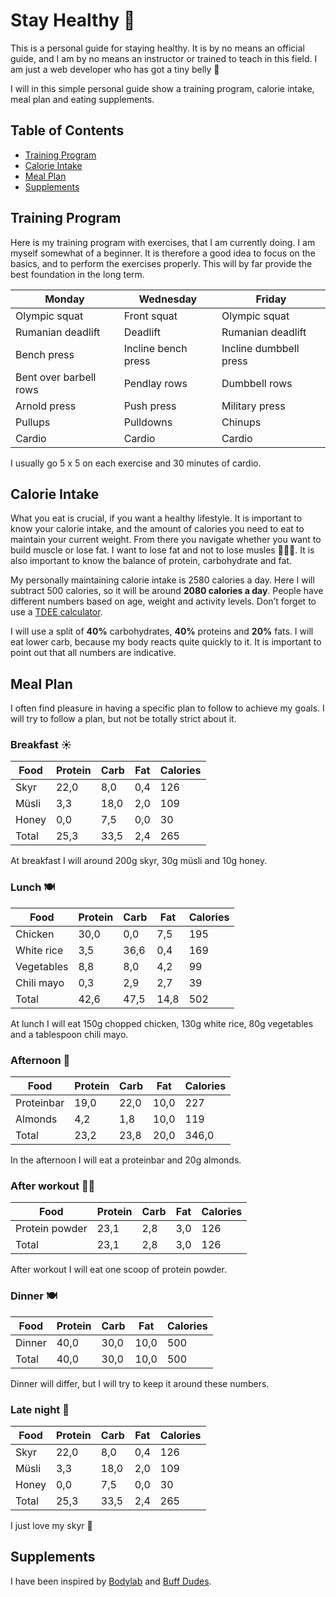 # Stay Healthy 🍎

This is a personal guide for staying healthy. It is by no means an official guide, and I am by no means an instructor or trained to teach in this field. I am just a web developer who has got a tiny belly 🐷

I will in this simple personal guide show a training program, calorie intake, meal plan and eating supplements.

## Table of Contents

* [Training Program](#training-program)
* [Calorie Intake](#calorie-intake)
* [Meal Plan](#meal-plan)
* [Supplements](#supplements)

## Training Program

Here is my training program with exercises, that I am currently doing. I am myself somewhat of a beginner. It is therefore a good idea to focus on the basics, and to perform the exercises properly. This will by far provide the best foundation in the long term.

| Monday                 | Wednesday           | Friday                 |
|------------------------|---------------------|------------------------|
| Olympic squat          | Front squat         | Olympic squat          |
| Rumanian deadlift      | Deadlift            | Rumanian deadlift      |
| Bench press            | Incline bench press | Incline dumbbell press |
| Bent over barbell rows | Pendlay rows        | Dumbbell rows          |
| Arnold press           | Push press          | Military press         |
| Pullups                | Pulldowns           | Chinups                |
| Cardio                 | Cardio              | Cardio                 |

I usually go 5 x 5 on each exercise and 30 minutes of cardio.

## Calorie Intake

What you eat is crucial, if you want a healthy lifestyle. It is important to know your calorie intake, and the amount of calories you need to eat to maintain your current weight. From there you navigate whether you want to build muscle or lose fat. I want to lose fat and not to lose musles 💪🏻🐷. It is also important to know the balance of protein, carbohydrate and fat. 

My personally maintaining calorie intake is 2580 calories a day. Here I will subtract 500 calories, so it will be around **2080 calories a day**. People have different numbers based on age, weight and activity levels. Don’t forget to use a [TDEE calculator][tdee].

I will use a split of **40%** carbohydrates, **40%** proteins and **20%** fats. I will eat lower carb, because my body reacts quite quickly to it. It is important to point out that all numbers are indicative.

## Meal Plan

I often find pleasure in having a specific plan to follow to achieve my goals. I will try to follow a plan, but not be totally strict about it.

### Breakfast ☀️
| Food  | Protein | Carb | Fat | Calories |
|-------|---------|------|-----|----------|
| Skyr  | 22,0    | 8,0  | 0,4 | 126      |
| Müsli | 3,3     | 18,0 | 2,0 | 109      |
| Honey | 0,0     | 7,5  | 0,0 | 30       |
| Total | 25,3    | 33,5 | 2,4 | 265      |

At breakfast I will around 200g skyr, 30g müsli and 10g honey.

### Lunch 🍽
| Food       | Protein | Carb | Fat  | Calories |
|------------|---------|------|------|----------|
| Chicken    | 30,0    | 0,0  | 7,5  | 195      |
| White rice | 3,5     | 36,6 | 0,4  | 169      |
| Vegetables | 8,8     | 8,0  | 4,2  | 99       |
| Chili mayo | 0,3     | 2,9  | 2,7  | 39       |
| Total      | 42,6    | 47,5 | 14,8 | 502      |

At lunch I will eat 150g chopped chicken, 130g white rice, 80g vegetables and a tablespoon chili mayo.

### Afternoon 🍎
| Food       | Protein | Carb | Fat  | Calories |
|------------|---------|------|------|----------|
| Proteinbar | 19,0    | 22,0 | 10,0 | 227      |
| Almonds    | 4,2     | 1,8  | 10,0 | 119      |
| Total      | 23,2    | 23,8 | 20,0 | 346,0    |

In the afternoon I will eat a proteinbar and 20g almonds.

### After workout 💪🏻
| Food           | Protein | Carb | Fat | Calories |
|----------------|---------|------|-----|----------|
| Protein powder | 23,1    | 2,8  | 3,0 | 126      |
| Total          | 23,1    | 2,8  | 3,0 | 126      |

After workout I will eat one scoop of protein powder.

### Dinner 🍽
| Food   | Protein | Carb | Fat  | Calories |
|--------|---------|------|------|----------|
| Dinner | 40,0    | 30,0 | 10,0 | 500      |
| Total  | 40,0    | 30,0 | 10,0 | 500      |

Dinner will differ, but I will try to keep it around these numbers.

### Late night 🌙
| Food  | Protein | Carb | Fat | Calories |
|-------|---------|------|-----|----------|
| Skyr  | 22,0    | 8,0  | 0,4 | 126      |
| Müsli | 3,3     | 18,0 | 2,0 | 109      |
| Honey | 0,0     | 7,5  | 0,0 | 30       |
| Total | 25,3    | 33,5 | 2,4 | 265      |

I just love my skyr 😬

## Supplements

I have been inspired by [Bodylab][bodylab] and [Buff Dudes][buffdudes].

 [bodylab]: https://www.bodylab.dk/
 [buffdudes]: https://www.buffdudes.us/	
 [tdee]: https://tdeecalculator.net/	
